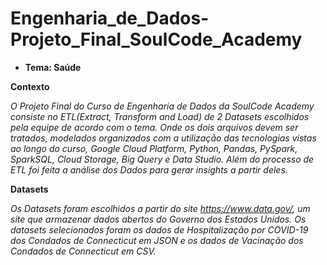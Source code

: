 # Engenharia_de_Dados-Projeto_Final_SoulCode_Academy

* **Tema: Saúde**

**Contexto**

*O Projeto Final do Curso de Engenharia de Dados da SoulCode Academy consiste no ETL(Extract, Transform and Load) de 2 Datasets escolhidos pela equipe de acordo com o tema. Onde os dois arquivos devem ser tratados, modelados organizados com a utilização das tecnologias vistas ao longo do curso, Google Cloud Platform, Python, Pandas, PySpark, SparkSQL, Cloud Storage, Big Query e Data Studio. Além do processo de ETL foi feita a análise dos Dados para gerar insights a partir deles.*

**Datasets**

*Os Datasets foram escolhidos a partir do site https://www.data.gov/, um site que armazenar dados abertos do Governo dos Estados Unidos. Os datasets selecionados foram os dados de Hospitalização por COVID-19 dos Condados de Connecticut em JSON e os dados de Vacinação dos Condados de Connecticut em CSV.*
